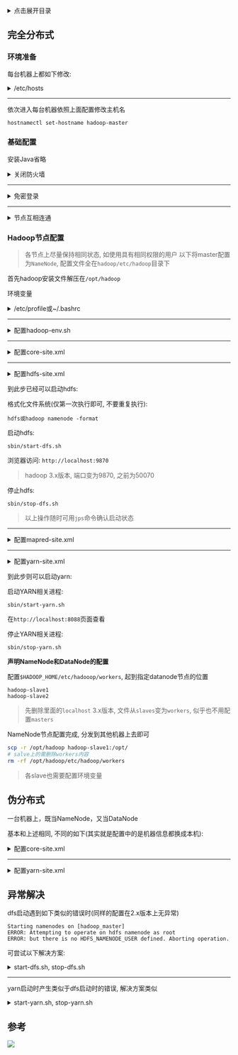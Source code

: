 <details>
<summary>点击展开目录</summary>
<!-- TOC -->

- [完全分布式](#完全分布式)
    - [环境准备](#环境准备)
    - [基础配置](#基础配置)
    - [Hadoop节点配置](#hadoop节点配置)
- [伪分布式](#伪分布式)
- [异常解决](#异常解决)
- [参考](#参考)

<!-- /TOC -->
</details>

## 完全分布式

### 环境准备

每台机器上都如下修改:
<details>
<summary>/etc/hosts</summary>

```
192.168.1.1 hadoop-master
192.168.1.2 hadoop-slave1
192.168.1.3 hadoop-slave2
```
> 也可以修改好一个后使用工具分发
</details>


***
依次进入每台机器依照上面配置修改主机名
```bash
hostnamectl set-hostname hadoop-master
```

### 基础配置

安装Java省略

<details>
<summary>关闭防火墙</summary>

```bash
systemctl status firewalld.service
systemctl stop firewalld.service
systemctl disable firewalld.service
```
</details>

***
<details>
<summary>免密登录</summary>

```bash
ssh-keygen -t rsa
cat ~/.ssh/id_rsa.pub >> ~/.ssh/authorized_keys
chmod 600 ~/.ssh/authorized_keys
ssh localhost
```
</details>

***
<details>
<summary>节点互相连通</summary>

```bash
# salve上操作, 信任master的访问
scp root@hadoop-master:/root/.ssh/id_rsa.pub ./
cat ./id_rsa.pub >> ~/.ssh/authorized_keys
rm -rf ./id_rsa.pub
ssh hadoop-slave1 # 在master上执行验证

# master上操作, 信任slave的访问
scp root@hadoop-slave1:/root/.ssh/id_rsa.pub ./
cat ./id_rsa.pub >> ~/.ssh/authorized_keys
rm -rf ./id_rsa.pub
ssh hadoop-master # 在slave上执行验证
```
</details>

### Hadoop节点配置

> 各节点上尽量保持相同状态, 如使用具有相同权限的用户
> 以下将master配置为`NameNode`, 配置文件全在`hadoop/etc/hadoop`目录下

首先hadoop安装文件解压在`/opt/hadoop`

环境变量
<details>
<summary>/etc/profile或~/.bashrc</summary>

```bash
export HADOOP_HOME=/opt/hadoop
export PATH=$PATH:$HADOOP_HOME/bin
```
> 为了方便管理, 可以将上述内容加入`~/.path`中后
> 执行`echo 'source ~/.path' >> ~/.bashrc`
</details>

***
<details>
<summary>配置hadoop-env.sh</summary>

```bash
export JAVA_HOME=/opt/java
export HADOOP_HOME=/opt/hadoop
```
</details>

***
<details>
<summary>配置core-site.xml</summary>

```xml
<property>
    <name>fs.defaultFS</name>
    <value>hdfs://hadoop-master:8020</value>
</property>
<property>
    <name>hadoop.tmp.dir</name>
    <value>file:/tmp/data/hadoop/tmp</value>
</property>
```
> 目录默认为`/tmp/{$user}`
> 配置时, 随手创建好目录
</details>

***
<details>
<summary>配置hdfs-site.xml</summary>

```xml
<property>
    <name>dfs.replication</name>
    <value>3</value>
</property>
<property>
    <name>dfs.namenode.name.dir</name>
    <value>file:/tmp/data/hadoop/dfs/name</value>
</property>
<property>
    <name>dfs.datanode.data.dir</name>
    <value>file:/tmp/data/hadoop/dfs/data</value>
</property>
```
</details>

到此步已经可以启动hdfs:

格式化文件系统(仅第一次执行即可, 不要重复执行):

`hdfs或hadoop namenode -format`

启动hdfs:

`sbin/start-dfs.sh`

浏览器访问: `http://localhost:9870`
> hadoop 3.x版本, 端口变为9870, 之前为50070

停止hdfs:

`sbin/stop-dfs.sh`

> 以上操作随时可用`jps`命令确认启动状态

***
<details>
<summary>配置mapred-site.xml</summary>

```xml
<property>
    <name>mapreduce.framework.name</name>
    <value>yarn</value>
</property>
<property>
    <name>mapred.job.tracker</name>
    <value>http://hadoop-master:8021</value>
</property>
```
> `mapred.job.tracker`默认不写则是local, 伪集群下可不用配置
</details>

***
<details>
<summary>配置yarn-site.xml</summary>

```xml
<property>
    <name>yarn.nodemanager.aux-services</name>
    <value>mapreduce_shuffle</value>
</property>
<property>
    <name>yarn.resourcemanager.hostname</name>
    <value>hadoop-master</value>
</property>
```
</details>

到此步则可以启动yarn:

启动YARN相关进程:

`sbin/start-yarn.sh`

在`http://localhost:8088`页面查看

停止YARN相关进程:

`sbin/stop-yarn.sh`

**声明NameNode和DataNode的配置**

配置`$HADOOP_HOME/etc/hadooop/workers`, 起到指定datanode节点的位置

```
hadoop-slave1
hadoop-slave2
```

> 先删除里面的`localhost`
> 3.x版本, 文件从`slaves`变为`workers`, 似乎也不用配置`masters`

NameNode节点配置完成, 分发到其他机器上去即可

```bash
scp -r /opt/hadoop hadoop-slave1:/opt/
# salve上的需删除workers内容
rm -rf /opt/hadoop/etc/hadoop/workers
```
> 各slave也需要配置环境变量

## 伪分布式

一台机器上，既当NameNode，又当DataNode

基本和上述相同, 不同的如下(其实就是配置中的是机器信息都换成本机):

<details>
<summary>配置core-site.xml</summary>

```xml
<property>
    <name>fs.defaultFS</name>
    <value>hdfs://localhost:8020</value>
</property>
<property>
    <name>hadoop.tmp.dir</name>
    <value>file:/tmp/hadoop/tmp</value>
</property>
```
</details>

***
<details>
<summary>配置yarn-site.xml</summary>

```xml
<property>
    <name>yarn.nodemanager.aux-services</name>
    <value>mapreduce_shuffle</value>
</property>
```
</details>

## 异常解决

dfs启动遇到如下类似的错误时(同样的配置在2.x版本上无异常)
```log
Starting namenodes on [hadoop_master]
ERROR: Attempting to operate on hdfs namenode as root
ERROR: but there is no HDFS_NAMENODE_USER defined. Aborting operation.
```
可尝试以下解决方案:

<details>
<summary>start-dfs.sh, stop-dfs.sh</summary>

```conf
HDFS_NAMENODE_USER=root
HDFS_DATANODE_USER=root
HDFS_SECONDARYNAMENODE_USER=root
HDFS_DATANODE_SECURE_USER=hdfs
```
</details>

***
yarn启动时产生类似于dfs启动时的错误, 解决方案类似
<details>
<summary>start-yarn.sh, stop-yarn.sh</summary>

```conf
YARN_RESOURCEMANAGER_USER=root
HADOOP_SECURE_DN_USER=yarn
YARN_NODEMANAGER_USER=root
```
</details>

## 参考

[![](https://static.segmentfault.com/v-5b1df2a7/global/img/creativecommons-cc.svg)](https://creativecommons.org/licenses/by-nc-nd/4.0/)
